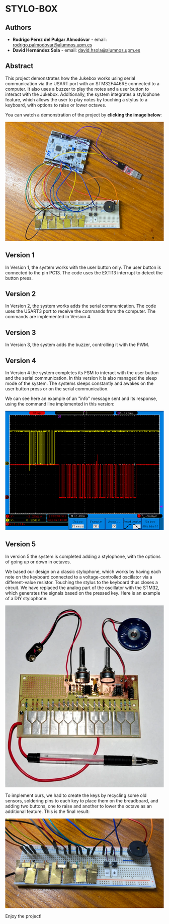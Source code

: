 # STYLO-BOX

## Authors

* **Rodrigo Pérez del Pulgar Almodóvar** - email: [rodrigo.palmodovar@alumnos.upm.es](mailto:rodrigo.palmodovar@alumnos.upm.es)
* **David Hernández Sola** - email: [david.hsola@alumnos.upm.es](mailto:david.hsola@alumnos.upm.es)

## Abstract

This project demonstrates how the Jukebox works using serial communication via the USART port with an STM32F446RE connected to a computer. It also uses a buzzer to play the notes and a user button to interact with the Jukebox. Additionally, the system integrates a stylophone feature, which allows the user to play notes by touching a stylus to a keyboard, with options to raise or lower octaves.

You can watch a demonstration of the project by **clicking the image below**:


[![Project View](docs/assets/imgs/imagen.jpg)](https://drive.google.com/file/d/1yOv-qcCnx_iByAV9p9kVXI31Vn2bchAo/view?usp=sharing "Video demostration")



<!-- Puede añadir una imagen de portada **de su propiedad** aquí. Por ejemplo, del montaje final, o una captura de osciloscopio, etc. -->

<!-- **Las imágenes se deben guardar en la carpeta `docs/assets/imgs/` y se pueden incluir en el documento de la siguiente manera:**

```markdown
![Texto alternativo](docs/assets/imgs/imagen.png)
``` 

**Añada un enlace a un vídeo público de su propiedad aquí con la demostración del proyecto explicando lo que haya hecho en la versión V5.**

Para añadir un enlace a un vídeo de Youtube, puede usar el siguiente código:

```markdown
[![Texto alternativo](docs/assets/imgs/imagen.png)](https://youtu.be/ID_DEL_VIDEO "Texto al pasar el ratón por encima de la imagen.")
``` -->

## Version 1
In Version 1, the system works with the user button only. The user button is connected to the pin PC13. The code uses the EXTI13 interrupt to detect the button press.

<!-- - Para poner un texto en negrita se usa el símbolo `**` de manera consecutiva. Por ejemplo: **Texto en negrita**
- Para poner un texto en cursiva se usa el símbolo `*` de manera consecutiva. Por ejemplo: *Texto en cursiva*
- Para poner un texto en cursiva y negrita se usa el símbolo `***` de manera consecutiva. Por ejemplo: ***Texto en cursiva y negrita***

Para añadir subsecciones se usa el símbolo `#` de manera consecutiva. Por ejemplo:

### Subsección 1
Breve descripción de la subsección 1.

Para añadir una lista de elementos se usa el símbolo `-` de manera consecutiva. Por ejemplo:

- Elemento 1
- Elemento 2
- Elemento 3

Para añadir una lista de elementos numerados se usa el símbolo `1.` de manera consecutiva. Por ejemplo:

1. Elemento 1
2. Elemento 2
3. Elemento 3

Para añadir un enlace a una página web se usa el siguiente código:

```markdown
Enlace a [Google](https://www.google.com).
```

Puede añadir tablas de la siguiente manera:

| Columna 1 | Columna 2 | Columna 3 |
| --------- | --------- | --------- |
| Valor 1   | Valor 2   | Valor 3   |
| Valor 4   | Valor 5   | Valor 6   |

Para añadir un enlace a un fichero `.c` o `.h` puede usar el siguiente código. Se trata de enlaces a ficheros `.html` que se generan automáticamente con la documentación del código al ejecutar Doxygen y que se encuentran en la carpeta `docs/html/`.

```markdown
Enlace a la [FSM de Version 1](fsm__button_8c.html).
```
 -->


## Version 2

In Version 2, the system works adds the serial communication. The code uses the USART3 port to receive the commands from the computer. The commands are implemented in Version 4.

## Version 3
In Version 3, the system adds the buzzer, controlling it with the PWM.


## Version 4
In Version 4 the system completes its FSM to interact with the user button and the serial communication. In this version it is also managed the sleep mode of the system. The systems sleeps constantly and awakes on the user button press or on the serial communication.

We can see here an example of an "info" message sent and its response, using the command line implemented in this version:

![Info command Interaction](docs/assets/imgs/2051817372.bmp)


## Version 5

In version 5 the system is completed adding a stylophone, with the options of going up or down in octaves. 

We based our design on a classic stylophone, which works by having each note on the keyboard connected to a voltage-controlled oscillator via a different-value resistor. Touching the stylus to the keyboard thus closes a circuit. We have replaced the analog part of the oscillator with the STM32, which generates the signals based on the pressed key. Here is an example of a DIY stylophone:

![DIY Stylophone](docs/assets/imgs/imagen3.webp)

To implement ours, we had to create the keys by recycling some old sensors, soldering pins to each key to place them on the breadboard, and adding two buttons, one to raise and another to lower the octave as an additional feature. This is the final result:

![Stylophone](docs/assets/imgs/imagen2.jpg)

Enjoy the project!

